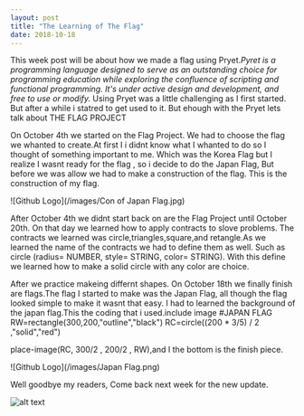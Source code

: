 ```yaml
---
layout: post
title: "The Learning of The Flag"
date: 2018-10-18
---
```


<p>This week post will be about how we made a flag using Pryet.<em>Pyret is a programming language designed to serve as an outstanding choice for programming education while exploring the confluence of scripting and functional programming. It's under active design and development, and free to use or modify.</em> Using Pryet was a little challenging as I first started. But after a while i statred to get used to it. But ehough with the Pryet lets talk about THE FLAG PROJECT  </p> 

<p> On October 4th we started on the Flag Project. We had to choose the flag we whanted to create.At first I i didnt know what I whanted to do so I thought of something important to me. Which was the Korea Flag but I realize I wasnt ready for the flag , so i decide to do the Japan Flag, But before we was allow we had to make a construction of the flag. This is the construction of my flag.
</p>
![Github Logo](/images/Con of Japan Flag.jpg)

<p>After October 4th we didnt start back on are the Flag Project until October 20th. On that day we learned how to apply contracts to slove problems. The contracts we learned was circle,triangles,square,and retangle.As we learned the name of the contracts we had to define them as well. Such as circle (radius= NUMBER, style= STRING, color= STRING). With this define we learned how to make a solid circle with any color are choice.
</p>

<p>After we practice makeing differnt shapes. On October 18th we finally finish are flags.The flag I started to make was the Japan Flag, all though the flag looked simple to make it wasnt that easy. I had to learned the background of the japan flag.This the coding that i used.include image 
#JAPAN FLAG
RW=rectangle(300,200,"outline","black")
RC=circle((200 * 3/5) / 2 ,"solid","red")

place-image(RC, 300/2 , 200/2 , RW),and I the bottom is the finish piece.</p>

![Github Logo](/images/Japan Flag.png)

<p> 
Well goodbye my readers, Come back next week for the new update.
</p

![alt text](https://cdn74.picsart.com/194895568002202.gif?r1024x1024)
